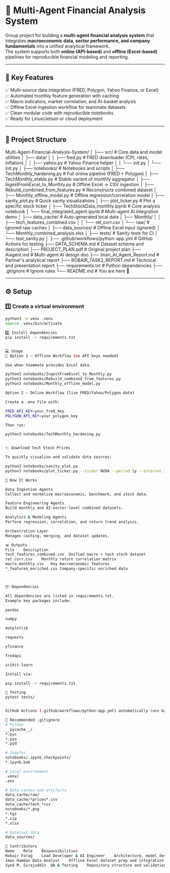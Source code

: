# 🧠 Multi-Agent Financial Analysis System

Group project for building a **multi-agent financial analysis system** that integrates **macroeconomic data, sector performance, and company fundamentals** into a unified analytical framework.  
The system supports both **online (API-based)** and **offline (Excel-based)** pipelines for reproducible financial modeling and reporting.

---

## 🚀 Key Features

✅ Multi-source data integration (FRED, Polygon, Yahoo Finance, or Excel)  
✅ Automated monthly feature generation with caching  
✅ Macro indicators, market correlation, and AI-basket analysis  
✅ Offline Excel ingestion workflow for teammate datasets  
✅ Clean modular code with reproducible notebooks  
✅ Ready for Linux/Jetson or cloud deployment  

---

## 📁 Project Structure

Multi-Agent-Financial-Analysis-System/
│
├── src/ # Core data and model utilities
│ ├── data/
│ │ ├── fred.py # FRED downloader (CPI, rates, inflation)
│ │ ├── yahoo.py # Yahoo Finance helper
│ │ └── init.py
│ └── init.py
│
├── notebooks/ # Notebooks and scripts
│ ├── TechMonthly_hardening.py # Full online pipeline (FRED + Polygon)
│ ├── TechMonthly_stable.py # Stable variant of monthly aggregator
│ ├── IngestFromExcel_to_Monthly.py # Offline Excel → CSV ingestion
│ ├── Rebuild_combined_from_features.py # Reconstructs combined dataset
│ ├── Monthly_offline_model.py # Offline regression/correlation model
│ ├── sanity_plot.py # Quick sanity visualizations
│ ├── plot_ticker.py # Plot a specific stock ticker
│ ├── TechStockData_monthly.ipynb # Core analysis notebook
│ └── final_integrated_agent.ipynb # Multi-agent AI integration demo
│
├── data_cache/ # Auto-generated local data
│ ├── Monthly/
│ │ ├── tech_features_combined.csv
│ │ └── ret_corr.csv
│ └── raw/ # Ignored raw caches
│
├── data_sources/ # Offline Excel input (ignored)
│ └── Monthly_combined_analysis.xlsx
│
├── tests/ # Sanity tests for CI
│ └── test_sanity.py
│
├── .github/workflows/python-app.yml # GitHub Actions for testing
├── DATA_SCHEMA.md # Dataset schema and description
├── PROJECT_PLAN.pdf # Original project plan
├── Aiagent.md # Multi-agent AI design doc
├── Iman_Ai_Agent_Report.md # Partner's analytical report
├── ROBAIR_TASK2_REPORT.md # Technical and presentation report
├── requirements.txt # Python dependencies
├── .gitignore # Ignore rules
└── README.md # You are here 🎯

---

## ⚙️ Setup

### 1️⃣ Create a virtual environment
```bash
python3 -m venv .venv
source .venv/bin/activate

2️⃣ Install dependencies
pip install -r requirements.txt


💻 Usage
🧩 Option 1 — Offline Workflow (no API keys needed)

Use when teammate provides Excel data.

python3 notebooks/IngestFromExcel_to_Monthly.py
python3 notebooks/Rebuild_combined_from_features.py
python3 notebooks/Monthly_offline_model.py

Option 2 — Online Workflow (live FRED/Yahoo/Polygon data)

Create a .env file with:

FRED_API_KEY=your_fred_key
POLYGON_API_KEY=your_polygon_key

Then run:

python3 notebooks/TechMonthly_hardening.py


📉 Download Tech Stock Prices

To quickly visualize and validate data sources:

python3 notebooks/sanity_plot.py
python3 notebooks/plot_ticker.py --ticker NVDA --period 1y --interval 1d

🧠 How It Works

Data Ingestion Agents
Collect and normalize macroeconomic, benchmark, and stock data.

Feature Engineering Agents
Build monthly and AI-sector-level combined datasets.

Analytics & Modeling Agents
Perform regression, correlation, and return trend analysis.

Orchestration Layer
Manages caching, merging, and dataset updates.

📊 Outputs
File	Description
tech_features_combined.csv	Unified macro + tech stock dataset
ret_corr.csv	Monthly return correlation matrix
macro_monthly.csv	Key macroeconomic features
*_features_enriched.csv	Company-specific enriched data



📦 Dependencies

All dependencies are listed in requirements.txt.
Example key packages include:

pandas

numpy

matplotlib

requests

yfinance

fredapi

scikit-learn

Install via:

pip install -r requirements.txt

🧩 Testing
pytest tests/


GitHub Actions (.github/workflows/python-app.yml) automatically runs basic checks on every commit.

🧩 Recommended .gitignore
# Python
__pycache__/
*.pyc
*.pyo
*.pyd

# Jupyter
notebooks/.ipynb_checkpoints/
*.ipynb.bak

# Local environment
.venv/
.env

# Data caches and artifacts
data_cache/raw/
data_cache/*prices*.csv
data_cache/tech_*csv
notebooks/*.png
*.tgz
*.zip
*.xlsx

# External data
data_sources/

👥 Contributors
Name	Role	Responsibilities
Robair Farag	Lead Developer & AI Engineer	Architecture, model development, and automation
Iman Hamdan	Data Analyst	Offline Excel dataset prep and integration
Syed M. Sirajuddin	QA & Testing	Repository structure and validation
